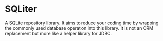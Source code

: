 # SQLiter

A SQLite repository library. It aims to reduce your coding time by wrapping the commonly used database operation into this 
library. It is not an ORM replacement but more like a helper library for JDBC.


